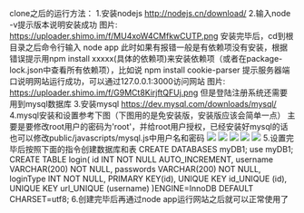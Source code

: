 clone之后的运行方法：
1.安装nodejs http://nodejs.cn/download/
2.输入node -v提示版本说明安装成功
图片: https://uploader.shimo.im/f/MU4xoW4CMfkwCUTP.png
安装完毕后，cd到根目录之后命令行输入
node app
此时如果有报错一般是有依赖项没有安装，根据错误提示用npm install xxxxx(具体的依赖项)来安装依赖项（或者在package-lock.json中查看所有依赖项），比如说
npm install cookie-parser
提示服务器端口说明网站运行成功，可以通过127.0.0.1:3000访问网站
图片: https://uploader.shimo.im/f/G9MCt8KirjftQFUj.png
但是登陆注册系统还需要用到mysql数据库
3.安装mysql https://dev.mysql.com/downloads/mysql/
4.mysql安装和设置参考下图（下图用的是免安装版，安装版应该会简单一点）
主要是要修改root用户的密码为'root'，并给root用户授权，已经安装好mysql的话也可以修改public/javascripts/mysql.js中用户名和密码
![](https://uploader.shimo.im/f/Xzxtaw0YrT0nEqBA.png)
![](https://uploader.shimo.im/f/p3KskgLwu1JbynqM.png)
![](https://uploader.shimo.im/f/jEVNXXPBLu2F2qD6.png)
![](https://uploader.shimo.im/f/9OQt8om157q9htm4.png)
![](https://uploader.shimo.im/f/pJixMqQso7UbWAIZ.png)
5.设置完毕后按照下面的指令创建数据库和表
 CREATE DATABASES myDB1;
 use myDB1;
 CREATE TABLE login(
id INT NOT NULL AUTO_INCREMENT,
username VARCHAR(200) NOT NULL,
passwords VARCHAR(200) NOT NULL,
loginType INT NOT NULL,
     PRIMARY KEY(id),
     UNIQUE KEY id_UNIQUE (id),
     UNIQUE KEY url_UNIQUE (username)
 )ENGINE=InnoDB DEFAULT CHARSET=utf8; 
6.创建完毕后再通过node app运行网站之后就可以正常使用了